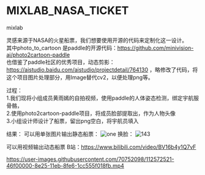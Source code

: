 # MIXLAB_NASA_TICKET
mixlab

灵感来源于NASA的火星船票，我们想要使用开源的代码来定制化这一设计。   
其中photo_to_cartoon 是paddle的开源代码：https://github.com/minivision-ai/photo2cartoon-paddle   
也借鉴了paddle社区的优秀项目，动态剪影： https://aistudio.baidu.com/aistudio/projectdetail/764130 ，略修改了代码，将这个项目图片处理部分，用Image替代cv2，以便处理png等。   

过程：   
1.我们现将小组成员黄雨嫣的自拍视频，使用paddle的人体姿态检测，绑定宇航服骨骼，   
2.使用photo2cartoon-paddle项目，将成员脸部提取出，作为人物头像   
3.小组设计师设计了船票，留出png空白，将宇航员填入   

结果：
可以用单张图片输出静态船票：
![one](https://user-images.githubusercontent.com/70752098/112250589-98b55080-8c94-11eb-9226-c8301c898eeb.png)
换脸：
![143](https://user-images.githubusercontent.com/70752098/112411108-4db04180-8d57-11eb-8ad7-22cf018ace54.png)

可以用视频输出动态船票
B站：https://www.bilibili.com/video/BV16b4y1Q7vF

https://user-images.githubusercontent.com/70752098/112572521-46f00000-8e25-11eb-8fe6-1cc555f018fb.mp4





